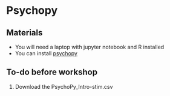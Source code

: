 # Psychopy

## Materials
* You will need a laptop with jupyter notebook and R installed
* You can install [psychopy](https://www.psychopy.org/download.html#download)

## To-do before workshop
1. Download the PsychoPy_Intro-stim.csv



